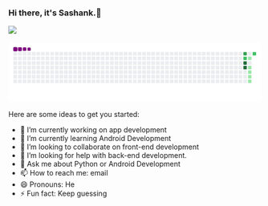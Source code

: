 ### Hi there, it's Sashank.👋

<img src="https://github-readme-stats.vercel.app/api?username=lordmomo&&show_icons=true&title_color=4eb5d4&icon_color=bb4ed4&text_color=daf7dc&bg_color=151515">

![Snake gif](https://github.com/lordmomo/lordmomo/blob/main/output/github-contribution-grid-snake.gif)

Here are some ideas to get you started:

- 🔭 I’m currently working on app development
- 🌱 I’m currently learning Android Development
- 👯 I’m looking to collaborate on front-end development
- 🤔 I’m looking for help with back-end development.
- 💬 Ask me about Python or Android Development
- 📫 How to reach me: email
- 😄 Pronouns: He
- ⚡ Fun fact: Keep guessing

